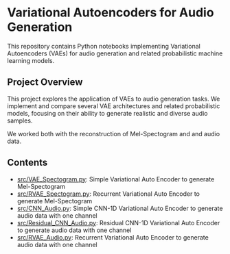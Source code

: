 # Variational Autoencoders for Audio Generation
This repository contains Python notebooks implementing Variational Autoencoders (VAEs) for audio generation and related 
probabilistic machine learning models.

## Project Overview
This project explores the application of VAEs to audio generation tasks. 
We implement and compare several VAE architectures and related probabilistic models, 
focusing on their ability to generate realistic and diverse audio samples.

We worked both with the reconstruction of Mel-Spectogram and and audio data.

## Contents
- [src/VAE_Spectogram.py](https://github.com/Nefasto1/PML-Project/blob/main/src/VAE_Spectogram.py): Simple Variational Auto Encoder to generate Mel-Spectogram
- [src/RVAE_Spectogram.py](https://github.com/Nefasto1/PML-Project/blob/main/src/RVAE_Spectogram.py): Recurrent Variational Auto Encoder to generate Mel-Spectogram
- [src/CNN_Audio.py](https://github.com/Nefasto1/PML-Project/blob/main/src/CNN_Audio.py): Simple CNN-1D Variational Auto Encoder to generate audio data with one channel
- [src/Residual_CNN_Audio.py](https://github.com/Nefasto1/PML-Project/blob/main/src/Residual_CNN_Audio.py): Residual CNN-1D Variational Auto Encoder to generate audio data with one channel
- [src/RVAE_Audio.py](https://github.com/Nefasto1/PML-Project/blob/main/src/RVAE_Audio.py): Recurrent Variational Auto Encoder to generate audio data with one channel
